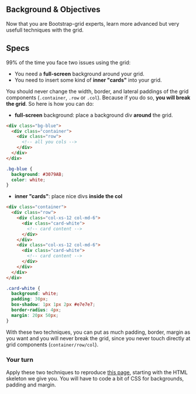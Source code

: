 ## Background & Objectives

Now that you are Bootstrap-grid experts, learn more advanced but very usefull techniques with the grid.

## Specs

99% of the time you face two issues using the grid:

- You need a **full-screen** background around your grid.
- You need to insert some kind of **inner "cards"** into your grid.

You should never change the width, border, and lateral paddings of the grid components (`.container`, `.row` or `.col`). Because if you do so, **you will break the grid**. So here is how you can do:

- **full-screen** background: place a background div **around** the grid.

```html
<div class="bg-blue">
  <div class="container">
    <div class="row">
      <!-- all you cols -->
    </div>
  </div>
</div>
```

```css
.bg-blue {
  background: #3079AB;
  color: white;
}
```

- **inner "cards"**: place nice divs **inside the col**

```html
<div class="container">
  <div class="row">
    <div class="col-xs-12 col-md-6">
      <div class="card-white">
        <!-- card content -->
      </div>
    </div>
    <div class="col-xs-12 col-md-6">
      <div class="card-white">
        <!-- card content -->
      </div>
    </div>
  </div>
</div>
```

```css
.card-white {
  background: white;
  padding: 30px;
  box-shadow: 1px 1px 2px #e7e7e7;
  border-radius: 4px;
  margin: 20px 50px;
}
```

With these two techniques, you can put as much padding, border, margin as you want and you will never break the grid, since you never touch directly at grid components (`container/row/col`).

### Your turn

Apply these two techniques to reproduce [this page](http://lewagon.github.io/bootstrap-challenges/02-Advanced-Bootstrap-grid/), starting with the HTML skeleton we give you. You will have to code a bit of CSS for backgrounds, padding and margin.
